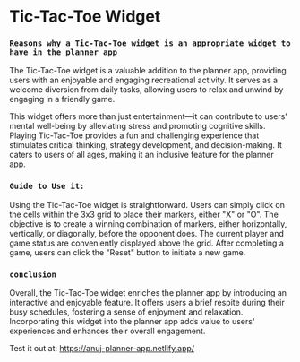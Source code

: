 # Tic-Tac-Toe Widget

### `Reasons why a Tic-Tac-Toe widget is an appropriate widget to have in the planner app`

The Tic-Tac-Toe widget is a valuable addition to the planner app, providing users with an enjoyable and engaging recreational activity. It serves as a welcome diversion from daily tasks, allowing users to relax and unwind by engaging in a friendly game.

This widget offers more than just entertainment—it can contribute to users' mental well-being by alleviating stress and promoting cognitive skills. Playing Tic-Tac-Toe provides a fun and challenging experience that stimulates critical thinking, strategy development, and decision-making. It caters to users of all ages, making it an inclusive feature for the planner app.

### `Guide to Use it:`
Using the Tic-Tac-Toe widget is straightforward. Users can simply click on the cells within the 3x3 grid to place their markers, either "X" or "O". The objective is to create a winning combination of markers, either horizontally, vertically, or diagonally, before the opponent does. The current player and game status are conveniently displayed above the grid. After completing a game, users can click the "Reset" button to initiate a new game.

### `conclusion`
Overall, the Tic-Tac-Toe widget enriches the planner app by introducing an interactive and enjoyable feature. It offers users a brief respite during their busy schedules, fostering a sense of enjoyment and relaxation. Incorporating this widget into the planner app adds value to users' experiences and enhances their overall engagement.

Test it out at: https://anuj-planner-app.netlify.app/

